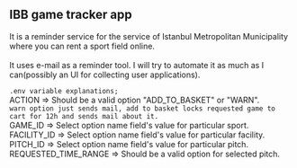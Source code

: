 ## IBB game tracker app

It is a reminder service for the service of Istanbul Metropolitan Municipality where you can rent a sport field online. <br><br>It uses e-mail as a reminder tool. I will try to automate it as much as I can(possibly an UI for collecting user applications).

`.env variable explanations;`
<br> ACTION => Should be a valid option "ADD_TO_BASKET" or "WARN". <br>
 ``warn option just sends mail, add to basket locks requested game to cart for 12h and sends mail about it.``
<br> GAME_ID => Select option name field's value for particular sport.
<br> FACILITY_ID =>  Select option name field's value for particular facility.
<br> PITCH_ID => Select option name field's value for particular pitch.
<br> REQUESTED_TIME_RANGE => Should be a valid option for selected pitch.
